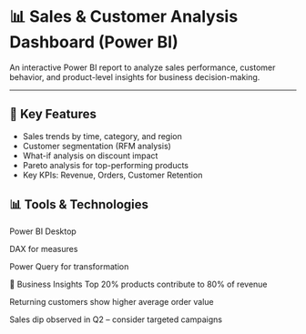 
# 📊 Sales & Customer Analysis Dashboard (Power BI)

An interactive Power BI report to analyze sales performance, customer behavior, and product-level insights for business decision-making.

---

## 🚀 Key Features
- Sales trends by time, category, and region
- Customer segmentation (RFM analysis)
- What-if analysis on discount impact
- Pareto analysis for top-performing products
- Key KPIs: Revenue, Orders, Customer Retention

## 📊 Tools & Technologies
Power BI Desktop

DAX for measures

Power Query for transformation

🧠 Business Insights
Top 20% products contribute to 80% of revenue

Returning customers show higher average order value

Sales dip observed in Q2 – consider targeted campaigns


